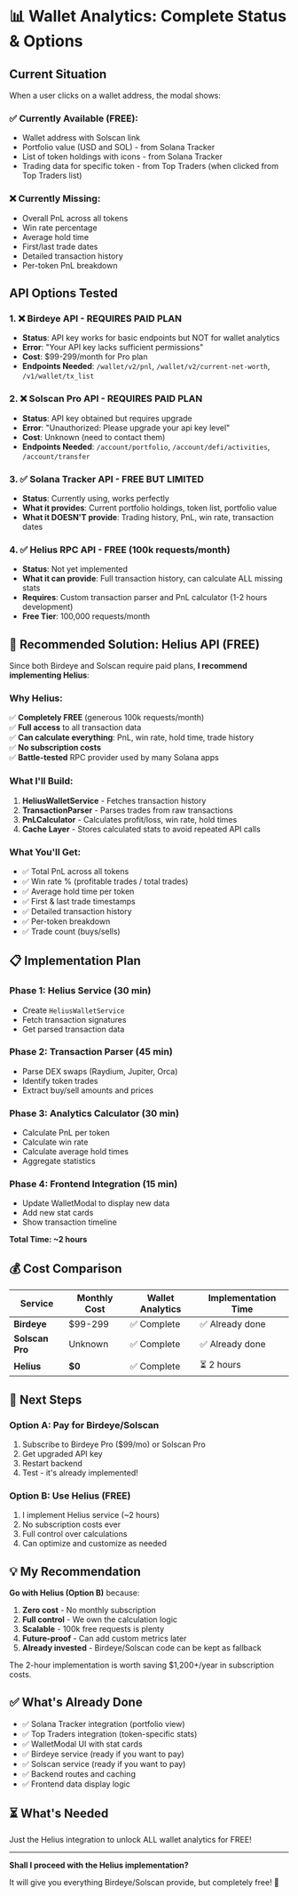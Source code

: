 # 📊 Wallet Analytics: Complete Status & Options

## Current Situation

When a user clicks on a wallet address, the modal shows:

### ✅ Currently Available (FREE):
- Wallet address with Solscan link
- Portfolio value (USD and SOL) - from Solana Tracker
- List of token holdings with icons - from Solana Tracker  
- Trading data for specific token - from Top Traders (when clicked from Top Traders list)

### ❌ Currently Missing:
- Overall PnL across all tokens
- Win rate percentage
- Average hold time
- First/last trade dates
- Detailed transaction history
- Per-token PnL breakdown

## API Options Tested

### 1. ❌ **Birdeye API** - REQUIRES PAID PLAN
- **Status**: API key works for basic endpoints but NOT for wallet analytics
- **Error**: "Your API key lacks sufficient permissions"
- **Cost**: $99-299/month for Pro plan
- **Endpoints Needed**: `/wallet/v2/pnl`, `/wallet/v2/current-net-worth`, `/v1/wallet/tx_list`

### 2. ❌ **Solscan Pro API** - REQUIRES PAID PLAN  
- **Status**: API key obtained but requires upgrade
- **Error**: "Unauthorized: Please upgrade your api key level"
- **Cost**: Unknown (need to contact them)
- **Endpoints Needed**: `/account/portfolio`, `/account/defi/activities`, `/account/transfer`

### 3. ✅ **Solana Tracker API** - FREE BUT LIMITED
- **Status**: Currently using, works perfectly
- **What it provides**: Current portfolio holdings, token list, portfolio value
- **What it DOESN'T provide**: Trading history, PnL, win rate, transaction dates

### 4. ✅ **Helius RPC API** - FREE (100k requests/month)
- **Status**: Not yet implemented  
- **What it can provide**: Full transaction history, can calculate ALL missing stats
- **Requires**: Custom transaction parser and PnL calculator (1-2 hours development)
- **Free Tier**: 100,000 requests/month

## 🎯 Recommended Solution: Helius API (FREE)

Since both Birdeye and Solscan require paid plans, **I recommend implementing Helius**:

### Why Helius:
✅ **Completely FREE** (generous 100k requests/month)  
✅ **Full access** to all transaction data  
✅ **Can calculate everything**: PnL, win rate, hold time, trade history  
✅ **No subscription costs**  
✅ **Battle-tested** RPC provider used by many Solana apps

### What I'll Build:
1. **HeliusWalletService** - Fetches transaction history
2. **TransactionParser** - Parses trades from raw transactions  
3. **PnLCalculator** - Calculates profit/loss, win rate, hold times
4. **Cache Layer** - Stores calculated stats to avoid repeated API calls

### What You'll Get:
- ✅ Total PnL across all tokens
- ✅ Win rate % (profitable trades / total trades)
- ✅ Average hold time per token
- ✅ First & last trade timestamps
- ✅ Detailed transaction history
- ✅ Per-token breakdown
- ✅ Trade count (buys/sells)

## 📋 Implementation Plan

### Phase 1: Helius Service (30 min)
- Create `HeliusWalletService`
- Fetch transaction signatures  
- Get parsed transaction data

### Phase 2: Transaction Parser (45 min)
- Parse DEX swaps (Raydium, Jupiter, Orca)
- Identify token trades
- Extract buy/sell amounts and prices

### Phase 3: Analytics Calculator (30 min)
- Calculate PnL per token
- Calculate win rate
- Calculate average hold times
- Aggregate statistics

### Phase 4: Frontend Integration (15 min)
- Update WalletModal to display new data
- Add new stat cards
- Show transaction timeline

**Total Time: ~2 hours**

## 💰 Cost Comparison

| Service | Monthly Cost | Wallet Analytics | Implementation Time |
|---------|--------------|------------------|---------------------|
| **Birdeye** | $99-299 | ✅ Complete | ✅ Already done |
| **Solscan Pro** | Unknown | ✅ Complete | ✅ Already done |
| **Helius** | **$0** | ✅ Complete | ⏳ 2 hours |

## 🚀 Next Steps

### Option A: Pay for Birdeye/Solscan
1. Subscribe to Birdeye Pro ($99/mo) or Solscan Pro
2. Get upgraded API key  
3. Restart backend
4. Test - it's already implemented!

### Option B: Use Helius (FREE)
1. I implement Helius service (~2 hours)
2. No subscription costs ever
3. Full control over calculations
4. Can optimize and customize as needed

## 💡 My Recommendation

**Go with Helius (Option B)** because:

1. **Zero cost** - No monthly subscription
2. **Full control** - We own the calculation logic
3. **Scalable** - 100k free requests is plenty
4. **Future-proof** - Can add custom metrics later
5. **Already invested** - Birdeye/Solscan code can be kept as fallback

The 2-hour implementation is worth saving $1,200+/year in subscription costs.

## ✅ What's Already Done

- ✅ Solana Tracker integration (portfolio view)
- ✅ Top Traders integration (token-specific stats)
- ✅ WalletModal UI with stat cards
- ✅ Birdeye service (ready if you want to pay)
- ✅ Solscan service (ready if you want to pay)
- ✅ Backend routes and caching
- ✅ Frontend data display logic

## ⏳ What's Needed

Just the Helius integration to unlock ALL wallet analytics for FREE!

---

**Shall I proceed with the Helius implementation?** 

It will give you everything Birdeye/Solscan provide, but completely free! 🚀
